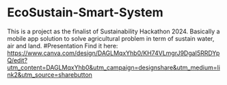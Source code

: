 # EcoSustain-Smart-System
This is a project as the finalist of Sustainability Hackathon 2024. Basically a mobile app solution to solve agricultural problem in term of sustain water, air and land. 
#Presentation
Find it here: https://www.canva.com/design/DAGLMqxYhb0/KH74VLmgrJ9DgaI5RRDYpQ/edit?utm_content=DAGLMqxYhb0&utm_campaign=designshare&utm_medium=link2&utm_source=sharebutton

